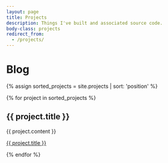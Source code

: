 ```yaml
---
layout: page
title: Projects
description: Things I've built and associated source code.
body-class: projects
redirect_from:
  - /projects/
---
```


# Blog

{% assign sorted_projects = site.projects | sort: 'position' %}

{% for project in sorted_projects %}

<h2 id="{{ project.title | slugify }}">{{ project.title }}</h2>

{{ project.content }}

<a href="{{ project.view_url }}" class="call-to-action">{{ project.title }}</a>

{% endfor %}


